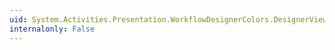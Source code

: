 ```yaml
---
uid: System.Activities.Presentation.WorkflowDesignerColors.DesignerViewShellBarColorGradientEndColor
internalonly: False
---
```

